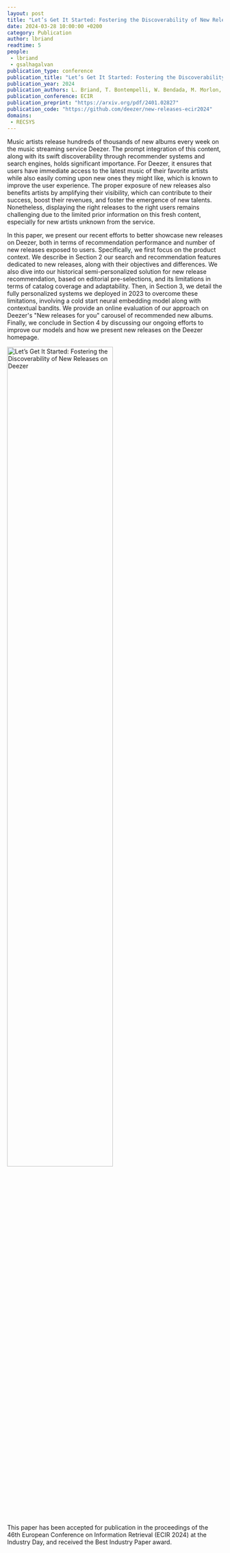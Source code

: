 ```yaml
---
layout: post
title: "Let’s Get It Started: Fostering the Discoverability of New Releases on Deezer"
date: 2024-03-28 10:00:00 +0200
category: Publication
author: lbriand
readtime: 5
people:
 - lbriand
 - gsalhagalvan
publication_type: conference
publication_title: "Let’s Get It Started: Fostering the Discoverability of New Releases on Deezer"
publication_year: 2024
publication_authors: L. Briand, T. Bontempelli, W. Bendada, M. Morlon, F. Rigaud, B. Chapus, T. Bouabça, G. Salha-Galvan
publication_conference: ECIR
publication_preprint: "https://arxiv.org/pdf/2401.02827"
publication_code: "https://github.com/deezer/new-releases-ecir2024"
domains: 
 - RECSYS
---
```


Music artists release hundreds of thousands of new albums every week on the music streaming service Deezer. The prompt integration of this content, along with its swift discoverability through recommender systems and search engines, holds significant importance. For Deezer, it ensures that users have immediate access to the latest music of their favorite artists while also easily coming upon new ones they might like, which is known to improve the user experience. The proper exposure of new releases also benefits artists by amplifying their visibility, which can contribute to their success, boost their revenues, and foster the emergence of new talents. Nonetheless, displaying the right releases to the right users remains challenging due to the limited prior information on this fresh content, especially for new artists unknown from the service.

In this paper, we present our recent efforts to better showcase new releases on Deezer, both in terms of recommendation performance and number of new releases exposed to users. Specifically, we first focus on the product context. We describe in Section 2 our search and recommendation features dedicated to new releases, along with their objectives and differences. We also dive into our historical semi-personalized solution for new release recommendation, based on editorial pre-selections, and its limitations in terms of catalog coverage and adaptability. Then, in Section 3, we detail the fully personalized systems we deployed in 2023 to overcome these limitations, involving a cold start neural embedding model along with contextual bandits. We provide an online evaluation of our approach on Deezer's "New releases for you" carousel of recommended new albums. Finally, we conclude in Section 4 by discussing our ongoing efforts to improve our models and how we present new releases on the Deezer homepage.

<div class="publication-illustration">
    <img
        style="width: 70%;"
        src="{{ '/static/images/publis/briand24ecir/carousel.png' | prepend: site.url }}"
        alt="Let’s Get It Started: Fostering the Discoverability of New Releases on Deezer"/>
</div>

This paper has been accepted for publication in the proceedings of the 46th European Conference on Information Retrieval (ECIR 2024) at the Industry Day, and received the Best Industry Paper award.
